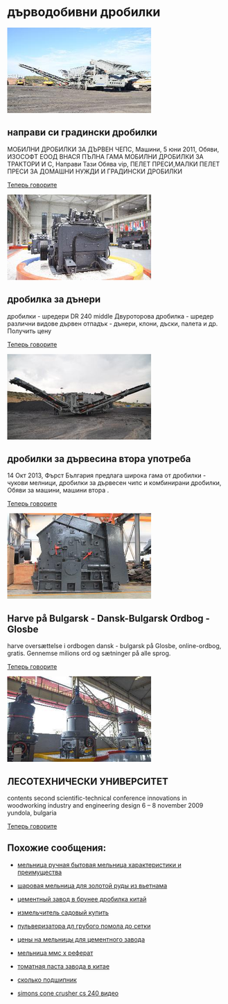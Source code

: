 # дърводобивни дробилки

<a href="https://ru.ecuriezuff.be/products/" target="_blank">![направи си градински дробилки](https://github.com/millmachine/images/raw/main/678.jpg)</a>

## направи си градински дробилки

МОБИЛНИ ДРОБИЛКИ ЗА ДЪРВЕН ЧЕПС, Машини, 5 юни 2011, Обяви, ИЗОСОФТ ЕООД ВНАСЯ ПЪЛНА ГАМА МОБИЛНИ ДРОБИЛКИ ЗА ТРАКТОРИ И С, Направи Тази Обява vip, ПЕЛЕТ ПРЕСИ,МАЛКИ ПЕЛЕТ ПРЕСИ ЗА ДОМАШНИ НУЖДИ И ГРАДИНСКИ ДРОБИЛКИ

<a href="https://ru.ecuriezuff.be/products/" target="_blank">Теперь говорите</a>

<a href="https://ru.ecuriezuff.be/products/" target="_blank">![дробилка за дънери](https://github.com/millmachine/images/raw/main/499.jpg)</a>

## дробилка за дънери

дробилки - шредери  DR 240 middle Двуроторова дробилка - шредер  различни видове дървен отпадък - дънери, клони, дъски, палета и др. Получить цену

<a href="https://ru.ecuriezuff.be/products/" target="_blank">Теперь говорите</a>

<a href="https://ru.ecuriezuff.be/products/" target="_blank">![дробилки за дървесина втора употреба](https://github.com/millmachine/images/raw/main/708.jpg)</a>

## дробилки за дървесина втора употреба

14 Окт 2013, Фърст България предлага широка гама от дробилки - чукови мелници, дробилки за дървесен чипс и комбинирани дробилки, Обяви за машини, машини втора .

<a href="https://ru.ecuriezuff.be/products/" target="_blank">Теперь говорите</a>

<a href="https://ru.ecuriezuff.be/products/" target="_blank">![Harve på Bulgarsk - Dansk-Bulgarsk Ordbog - Glosbe](https://github.com/millmachine/images/raw/main/15.jpg)</a>

## Harve på Bulgarsk - Dansk-Bulgarsk Ordbog - Glosbe

harve oversættelse i ordbogen dansk - bulgarsk på Glosbe, online-ordbog, gratis. Gennemse milions ord og sætninger på alle sprog.

<a href="https://ru.ecuriezuff.be/products/" target="_blank">Теперь говорите</a>

<a href="https://ru.ecuriezuff.be/products/" target="_blank">![ЛЕСОТЕХНИЧЕСКИ УНИВЕРСИТЕТ](https://github.com/millmachine/images/raw/main/672.jpg)</a>

## ЛЕСОТЕХНИЧЕСКИ УНИВЕРСИТЕТ

contents second scientific-technical conference innovations in woodworking industry and engineering design 6 – 8 november 2009 yundola, bulgaria

<a href="https://ru.ecuriezuff.be/products/" target="_blank">Теперь говорите</a>

## Похожие сообщения:

* [мельница ручная бытовая мельница характеристики и преимущества](%D0%BC%D0%B5%D0%BB%D1%8C%D0%BD%D0%B8%D1%86%D0%B0%20%D1%80%D1%83%D1%87%D0%BD%D0%B0%D1%8F%20%D0%B1%D1%8B%D1%82%D0%BE%D0%B2%D0%B0%D1%8F%20%D0%BC%D0%B5%D0%BB%D1%8C%D0%BD%D0%B8%D1%86%D0%B0%20%D1%85%D0%B0%D1%80%D0%B0%D0%BA%D1%82%D0%B5%D1%80%D0%B8%D1%81%D1%82%D0%B8%D0%BA%D0%B8%20%D0%B8%20%D0%BF%D1%80%D0%B5%D0%B8%D0%BC%D1%83%D1%89%D0%B5%D1%81%D1%82%D0%B2%D0%B0.md)

* [шаровая мельница для золотой руды из вьетнама](%D1%88%D0%B0%D1%80%D0%BE%D0%B2%D0%B0%D1%8F%20%D0%BC%D0%B5%D0%BB%D1%8C%D0%BD%D0%B8%D1%86%D0%B0%20%D0%B4%D0%BB%D1%8F%20%D0%B7%D0%BE%D0%BB%D0%BE%D1%82%D0%BE%D0%B9%20%D1%80%D1%83%D0%B4%D1%8B%20%D0%B8%D0%B7%20%D0%B2%D1%8C%D0%B5%D1%82%D0%BD%D0%B0%D0%BC%D0%B0.md)

* [цементный завод в брунее дробилка китай](%D1%86%D0%B5%D0%BC%D0%B5%D0%BD%D1%82%D0%BD%D1%8B%D0%B9%20%D0%B7%D0%B0%D0%B2%D0%BE%D0%B4%20%D0%B2%20%D0%B1%D1%80%D1%83%D0%BD%D0%B5%D0%B5%20%D0%B4%D1%80%D0%BE%D0%B1%D0%B8%D0%BB%D0%BA%D0%B0%20%D0%BA%D0%B8%D1%82%D0%B0%D0%B9.md)

* [измельчитель садовый купить](%D0%B8%D0%B7%D0%BC%D0%B5%D0%BB%D1%8C%D1%87%D0%B8%D1%82%D0%B5%D0%BB%D1%8C%20%D1%81%D0%B0%D0%B4%D0%BE%D0%B2%D1%8B%D0%B9%20%D0%BA%D1%83%D0%BF%D0%B8%D1%82%D1%8C.md)

* [пульверизатора дл грубого помола до сетки](%D0%BF%D1%83%D0%BB%D1%8C%D0%B2%D0%B5%D1%80%D0%B8%D0%B7%D0%B0%D1%82%D0%BE%D1%80%D0%B0%20%D0%B4%D0%BB%20%D0%B3%D1%80%D1%83%D0%B1%D0%BE%D0%B3%D0%BE%20%D0%BF%D0%BE%D0%BC%D0%BE%D0%BB%D0%B0%20%D0%B4%D0%BE%20%D1%81%D0%B5%D1%82%D0%BA%D0%B8.md)

* [цены на мельницы для цементного завода](%D1%86%D0%B5%D0%BD%D1%8B%20%D0%BD%D0%B0%20%D0%BC%D0%B5%D0%BB%D1%8C%D0%BD%D0%B8%D1%86%D1%8B%20%D0%B4%D0%BB%D1%8F%20%D1%86%D0%B5%D0%BC%D0%B5%D0%BD%D1%82%D0%BD%D0%BE%D0%B3%D0%BE%20%D0%B7%D0%B0%D0%B2%D0%BE%D0%B4%D0%B0.md)

* [мельница ммс х реферат](%D0%BC%D0%B5%D0%BB%D1%8C%D0%BD%D0%B8%D1%86%D0%B0%20%D0%BC%D0%BC%D1%81%20%D1%85%20%D1%80%D0%B5%D1%84%D0%B5%D1%80%D0%B0%D1%82.md)

* [томатная паста завода в китае](%D1%82%D0%BE%D0%BC%D0%B0%D1%82%D0%BD%D0%B0%D1%8F%20%D0%BF%D0%B0%D1%81%D1%82%D0%B0%20%D0%B7%D0%B0%D0%B2%D0%BE%D0%B4%D0%B0%20%D0%B2%20%D0%BA%D0%B8%D1%82%D0%B0%D0%B5.md)

* [сколько подшипник](%D1%81%D0%BA%D0%BE%D0%BB%D1%8C%D0%BA%D0%BE%20%D0%BF%D0%BE%D0%B4%D1%88%D0%B8%D0%BF%D0%BD%D0%B8%D0%BA.md)

* [simons cone crusher cs 240 видео](simons%20cone%20crusher%20cs%20240%20%D0%B2%D0%B8%D0%B4%D0%B5%D0%BE.md)

